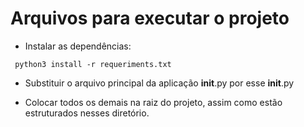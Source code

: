 # Arquivos para executar o projeto

- Instalar as dependências: 

 ```
  python3 install -r requeriments.txt
 ```  

- Substituir o arquivo principal da aplicação __init__.py por esse __init__.py

- Colocar todos os demais na raiz do projeto, assim como estão estruturados nesses diretório.
  


